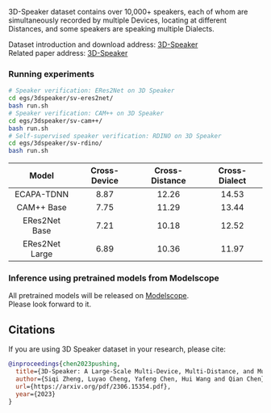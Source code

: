 3D-Speaker dataset contains over 10,000+ speakers, each of whom are simultaneously recorded by multiple
Devices, locating at different Distances, and some speakers are speaking multiple Dialects.

Dataset introduction and download address: [3D-Speaker](https://3dspeaker.github.io/) <br>
Related paper address: [3D-Speaker](https://arxiv.org/pdf/2306.15354.pdf)

### Running experiments
``` sh
# Speaker verification: ERes2Net on 3D Speaker
cd egs/3dspeaker/sv-eres2net/
bash run.sh
# Speaker verification: CAM++ on 3D Speaker
cd egs/3dspeaker/sv-cam++/
bash run.sh
# Self-supervised speaker verification: RDINO on 3D Speaker
cd egs/3dspeaker/sv-rdino/
bash run.sh
```
| Model | Cross-Device | Cross-Distance | Cross-Dialect |
|:-----:|:------:|:------:|:------:|
| ECAPA-TDNN | 8.87 | 12.26 | 14.53 |
| CAM++ Base | 7.75 | 11.29 | 13.44 |
| ERes2Net Base | 7.21 | 10.18 | 12.52 |
| ERes2Net Large | 6.89 | 10.36 | 11.97 |

### Inference using pretrained models from Modelscope
All pretrained models will be released on [Modelscope](https://www.modelscope.cn/models). <br>
Please look forward to it.

## Citations
If you are using 3D Speaker dataset in your research, please cite: 
```BibTeX
@inproceedings{chen2023pushing,
  title={3D-Speaker: A Large-Scale Multi-Device, Multi-Distance, and Multi-Dialect Corpus for Speech Representation Disentanglement},
  author={Siqi Zheng, Luyao Cheng, Yafeng Chen, Hui Wang and Qian Chen},
  url={https://arxiv.org/pdf/2306.15354.pdf},
  year={2023}
}
```

